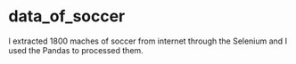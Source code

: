 # data_of_soccer
I extracted 1800 maches of soccer from internet through the Selenium and I used the Pandas to processed them.
